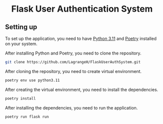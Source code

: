 <h1 style="text-align: center;">Flask User Authentication System</h1>

[//]: # (This is a simple Flask User Authentication System. It uses Flask-SQLAlchemy for database management and SQLite for database. It uses Flask-Login for user session management. It uses Flask-WTF for form handling. It uses Flask-Bootstrap for styling. It uses Flask-Gravatar for user profile picture. It uses Flask-Mail for sending emails. It uses Flask-Script for running the application. It uses Flask-Migrate for database migrations. It uses Flask-DebugToolbar for debugging. It uses Flask-Testing for testing.)

## Setting up

To set up the application, you need to have [Python 3.11](https://www.python.org/downloads/) and [Poetry](https://python-poetry.org/docs/#installation) installed on your system.

After installing Python and Poetry, you need to clone the repository.

```bash
git clone https://github.com/LagrangeH/FlaskUserAuthSystem.git
```

After cloning the repository, you need to create virtual environment.

```bash
poetry env use python3.11
```
After creating the virtual environment, you need to install the dependencies.

```bash
poetry install
```

After installing the dependencies, you need to run the application.

```bash
poetry run flask run
```